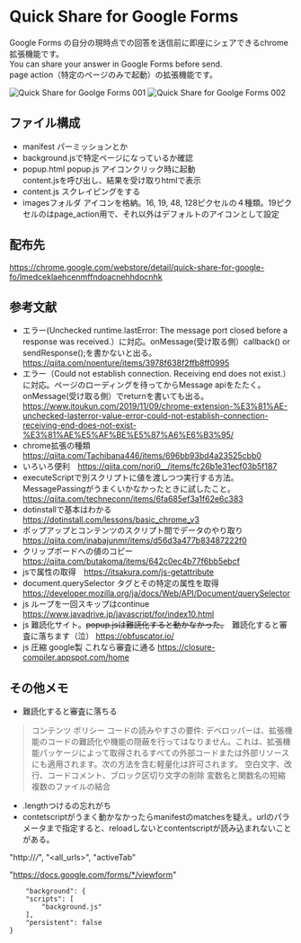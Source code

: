 # Quick Share for Google Forms
Google Forms の自分の現時点での回答を送信前に即座にシェアできるchrome拡張機能です。  
You can share your answer in Google Forms before send.  
page action（特定のページのみで起動）の拡張機能です。

![Quick Share for Goolge Forms 001](https://user-images.githubusercontent.com/56382189/96325099-15962b80-1060-11eb-9019-502ea8700606.png)
![Quick Share for Goolge Forms 002](https://user-images.githubusercontent.com/56382189/96325111-2a72bf00-1060-11eb-8b33-cbe897f5782b.png)


## ファイル構成
* manifest パーミッションとか
* background.jsで特定ページになっているか確認
* popup.html popup.js アイコンクリック時に起動  
content.jsを呼び出し、結果を受け取りhtmlで表示
* content.js スクレイピングをする
* imagesフォルダ アイコンを格納。16, 19, 48, 128ピクセルの４種類。19ピクセルのはpage_action用で、それ以外はデフォルトのアイコンとして設定  

## 配布先
https://chrome.google.com/webstore/detail/quick-share-for-google-fo/lmedceklaehcenmffndoacnehhdocnhk

## 参考文献
* エラー(Unchecked runtime.lastError: The message port closed before a response was received.）に対応。onMessage(受け取る側）callback() or sendResponse();を書かないと出る。 https://qiita.com/noenture/items/3978f638f2ffb8ff0995
* エラー（Could not establish connection. Receiving end does not exist.）に対応。ページのローディングを待ってからMessage apiをたたく。onMessage(受け取る側）でreturnを書いても出る。https://www.itoukun.com/2019/11/09/chrome-extension-%E3%81%AE-unchecked-lasterror-value-error-could-not-establish-connection-receiving-end-does-not-exist-%E3%81%AE%E5%AF%BE%E5%87%A6%E6%B3%95/
* chrome拡張の種類 https://qiita.com/Tachibana446/items/696bb93bd4a23525cbb0
* いろいろ便利　https://qiita.com/nori0__/items/fc26b1e31ecf03b5f187
* executeScriptで別スクリプトに値を渡しつつ実行する方法。MessagePassingがうまくいかなかったときに試したこと。https://qiita.com/techneconn/items/6fa685ef3a1f62e6c383
* dotinstallで基本はわかる　https://dotinstall.com/lessons/basic_chrome_v3
* ポップアップとコンテンツのスクリプト間でデータのやり取り https://qiita.com/inabajunmr/items/d56d3a477b83487222f0
* クリップボードへの値のコピー https://qiita.com/butakoma/items/642c0ec4b77f6bb5ebcf
* jsで属性の取得　https://itsakura.com/js-getattribute
* document.querySelector タグとその特定の属性を取得 https://developer.mozilla.org/ja/docs/Web/API/Document/querySelector
* js ループを一回スキップはcontinue https://www.javadrive.jp/javascript/for/index10.html
* js 難読化サイト。~~popup.jsは難読化すると動かなかった。~~　難読化すると審査に落ちます（泣） https://obfuscator.io/
* js 圧縮 google製 これなら審査に通る https://closure-compiler.appspot.com/home

## その他メモ
* 難読化すると審査に落ちる
>コンテンツ ポリシー
>コードの読みやすさの要件:
>デベロッパーは、拡張機能のコードの難読化や機能の隠蔽を行ってはなりません。これは、拡張機能パッケージによって取得されるすべての外部コードまたは外部リソースにも適用されます。次の方法を含む軽量化は許可されます。
>空白文字、改行、コードコメント、ブロック区切り文字の削除
>変数名と関数名の短縮
>複数のファイルの結合
* .lengthつけるの忘れがち
* contetscriptがうまく動かなかったらmanifestのmatchesを疑え。urlのパラメータまで指定すると、reloadしないとcontentscriptが読み込まれないことがある。

"http://*/*", "<all_urls>", "activeTab"

 "https://docs.google.com/forms/*/viewform"

        "background": {
        "scripts": [
            "background.js"
        ],
        "persistent": false
    }
